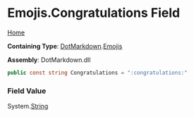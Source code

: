 # Emojis\.Congratulations Field

[Home](../../../README.md)

**Containing Type**: [DotMarkdown](../../README.md)\.[Emojis](../README.md)

**Assembly**: DotMarkdown\.dll

```csharp
public const string Congratulations = ":congratulations:"
```

### Field Value

System\.[String](https://docs.microsoft.com/en-us/dotnet/api/system.string)